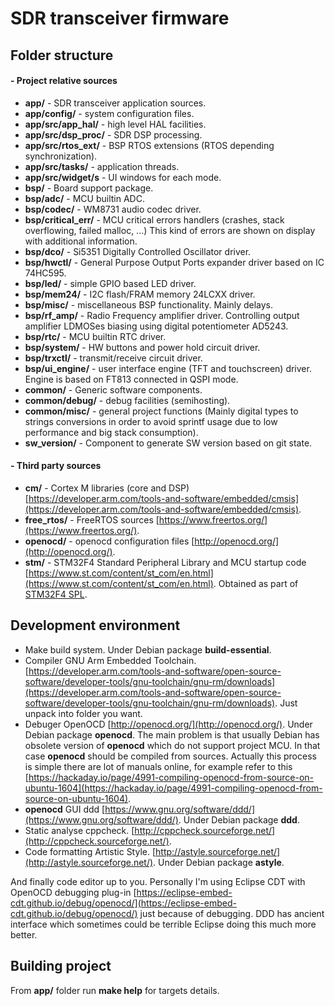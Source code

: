 # SDR transceiver firmware

## Folder structure

#### - Project relative sources

- **app/** - SDR transceiver application sources.
- **app/config/** - system configuration files.
- **app/src/app_hal/** - high level HAL facilities.
- **app/src/dsp_proc/** - SDR DSP processing.
- **app/src/rtos_ext/** - BSP RTOS extensions (RTOS depending synchronization).
- **app/src/tasks/** - application threads.
- **app/src/widget/s** - UI windows for each mode.
- **bsp/** - Board support package.
- **bsp/adc/** - MCU builtin ADC.
- **bsp/codec/** - WM8731 audio codec driver.
- **bsp/critical_err/** - MCU critical errors handlers (crashes, stack overflowing, failed malloc, ...) This kind of errors are shown on display with additional information.
- **bsp/dco/** - Si5351 Digitally Controlled Oscillator driver.
- **bsp/hwctl/** - General Purpose Output Ports expander driver based on IC 74HC595.
- **bsp/led/** - simple GPIO based LED driver.
- **bsp/mem24/** - I2C flash/FRAM memory 24LCXX driver.
- **bsp/misc/** - miscellaneous BSP functionality. Mainly delays.
- **bsp/rf_amp/** - Radio Frequency amplifier driver. Controlling output amplifier LDMOSes biasing using digital potentiometer AD5243.
- **bsp/rtc/** - MCU builtin RTC driver.
- **bsp/system/** - HW buttons and power hold circuit driver.
- **bsp/trxctl/** - transmit/receive circuit driver.
- **bsp/ui_engine/** - user interface engine (TFT and touchscreen) driver. Engine is based on FT813 connected in QSPI mode.
- **common/** - Generic software components.
- **common/debug/** - debug facilities (semihosting).
- **common/misc/** - general project functions (Mainly digital types to strings conversions in order to avoid sprintf usage due to low performance and big stack consumption).
- **sw_version/** - Component to generate SW version based on git state.

#### - Third party sources

- **cm/** - Cortex M libraries (core and DSP) [https://developer.arm.com/tools-and-software/embedded/cmsis](https://developer.arm.com/tools-and-software/embedded/cmsis).
- **free_rtos/** - FreeRTOS sources [https://www.freertos.org/](https://www.freertos.org/).
- **openocd/** - openocd configuration files [http://openocd.org/](http://openocd.org/).
- **stm/** - STM32F4 Standard Peripheral Library and MCU startup code [https://www.st.com/content/st_com/en.html](https://www.st.com/content/st_com/en.html). Obtained as part of [STM32F4 SPL](https://www.st.com/content/st_com/en/products/embedded-software/mcu-mpu-embedded-software/stm32-embedded-software/stm32-standard-peripheral-libraries/stsw-stm32065.html).

## Development environment

- Make build system. Under Debian package **build-essential**.
- Compiler GNU Arm Embedded Toolchain. [https://developer.arm.com/tools-and-software/open-source-software/developer-tools/gnu-toolchain/gnu-rm/downloads](https://developer.arm.com/tools-and-software/open-source-software/developer-tools/gnu-toolchain/gnu-rm/downloads). Just unpack into folder you want.
- Debuger OpenOCD [http://openocd.org/](http://openocd.org/). Under Debian package **openocd**. The main problem is that usually Debian has obsolete version of **openocd** which do not support project MCU. In that case **openocd** should be compiled from sources. Actually this process is simple there are lot of manuals online, for example refer to this [https://hackaday.io/page/4991-compiling-openocd-from-source-on-ubuntu-1604](https://hackaday.io/page/4991-compiling-openocd-from-source-on-ubuntu-1604).
- **openocd** GUI ddd [https://www.gnu.org/software/ddd/](https://www.gnu.org/software/ddd/). Under Debian package **ddd**.
- Static analyse cppcheck. [http://cppcheck.sourceforge.net/](http://cppcheck.sourceforge.net/).
- Code formatting Artistic Style. [http://astyle.sourceforge.net/](http://astyle.sourceforge.net/). Under Debian package **astyle**.

And finally code editor up to you. Personally I'm using Eclipse CDT with OpenOCD debugging plug-in [https://eclipse-embed-cdt.github.io/debug/openocd/](https://eclipse-embed-cdt.github.io/debug/openocd/) just because of debugging. DDD has ancient interface which sometimes could be terrible Eclipse doing this much more better.

## Building project

From **app/** folder run **make help** for targets details. 

